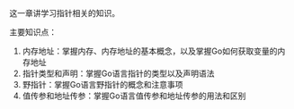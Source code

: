 这一章讲学习指针相关的知识。

主要知识点：
1. 内存地址：掌握内存、内存地址的基本概念，以及掌握Go如何获取变量的内存地址
2. 指针类型和声明：掌握Go语言指针的类型以及声明语法
3. 野指针：掌握Go语言野指针的概念和注意事项
4. 值传参和地址传参：掌握Go语言值传参和地址传参的用法和区别